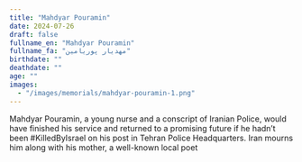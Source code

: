 ```yaml
---
title: "Mahdyar Pouramin"
date: 2024-07-26
draft: false
fullname_en: "Mahdyar Pouramin"
fullname_fa: "مهدیار پوریامین"
birthdate: ""
deathdate: ""
age: ""
images:
  - "/images/memorials/mahdyar-pouramin-1.png"
---
```


Mahdyar Pouramin, a young nurse and a conscript of Iranian Police, would have finished his service and returned to a promising future if he hadn’t been #KilledByIsrael on his post in Tehran Police Headquarters. Iran mourns him along with his mother, a well-known local poet